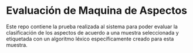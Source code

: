 # Evaluación de Maquina de Aspectos
Este repo contiene la prueba realizada al sistema para poder evaluar la clasificación de los aspectos de acuerdo a una muestra seleccionada y etiquetada con un algoritmo léxico específicamente creado para esta muestra.
